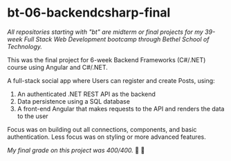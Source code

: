 # bt-06-backendcsharp-final

*All repositories starting with "bt" are midterm or final projects for my 39-week Full Stack Web Development bootcamp through Bethel School of Technology.*

This was the final project for 6-week Backend Frameworks (C#/.NET) course using Angular and C#/.NET.

A full-stack social app where Users can register and create Posts, using: 
1) An authenticated .NET REST API as the backend 
2) Data persistence using a SQL database 
3) A front-end Angular that makes requests to the API and renders the data to the user

Focus was on building out all connections, components, and basic authentication. Less focus was on styling or more advanced features.

*My final grade on this project was 400/400.* :100:	:tada:	
